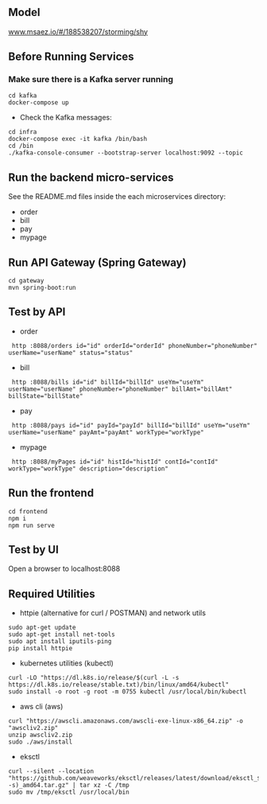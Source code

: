 # 

## Model
www.msaez.io/#/188538207/storming/shy

## Before Running Services
### Make sure there is a Kafka server running
```
cd kafka
docker-compose up
```
- Check the Kafka messages:
```
cd infra
docker-compose exec -it kafka /bin/bash
cd /bin
./kafka-console-consumer --bootstrap-server localhost:9092 --topic
```

## Run the backend micro-services
See the README.md files inside the each microservices directory:

- order
- bill
- pay
- mypage


## Run API Gateway (Spring Gateway)
```
cd gateway
mvn spring-boot:run
```

## Test by API
- order
```
 http :8088/orders id="id" orderId="orderId" phoneNumber="phoneNumber" userName="userName" status="status" 
```
- bill
```
 http :8088/bills id="id" billId="billId" useYm="useYm" userName="userName" phoneNumber="phoneNumber" billAmt="billAmt" billState="billState" 
```
- pay
```
 http :8088/pays id="id" payId="payId" billId="billId" useYm="useYm" userName="userName" payAmt="payAmt" workType="workType" 
```
- mypage
```
 http :8088/myPages id="id" histId="histId" contId="contId" workType="workType" description="description" 
```


## Run the frontend
```
cd frontend
npm i
npm run serve
```

## Test by UI
Open a browser to localhost:8088

## Required Utilities

- httpie (alternative for curl / POSTMAN) and network utils
```
sudo apt-get update
sudo apt-get install net-tools
sudo apt install iputils-ping
pip install httpie
```

- kubernetes utilities (kubectl)
```
curl -LO "https://dl.k8s.io/release/$(curl -L -s https://dl.k8s.io/release/stable.txt)/bin/linux/amd64/kubectl"
sudo install -o root -g root -m 0755 kubectl /usr/local/bin/kubectl
```

- aws cli (aws)
```
curl "https://awscli.amazonaws.com/awscli-exe-linux-x86_64.zip" -o "awscliv2.zip"
unzip awscliv2.zip
sudo ./aws/install
```

- eksctl 
```
curl --silent --location "https://github.com/weaveworks/eksctl/releases/latest/download/eksctl_$(uname -s)_amd64.tar.gz" | tar xz -C /tmp
sudo mv /tmp/eksctl /usr/local/bin
```

